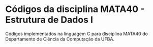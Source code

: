 # Códigos da disciplina MATA40 - Estrutura de Dados I
Códigos implementados na linguagem C para disciplina MATA40 do Departamento de Ciência da Computação da UFBA.
